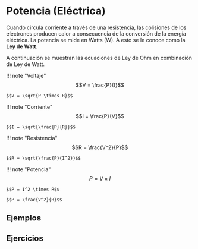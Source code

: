 # Potencia (Eléctrica)

Cuando circula corriente a través de una resistencia, las colisiones de los electrones producen calor a consecuencia de la conversión de la energía eléctrica. La potencia se mide en Watts (W). A esto se le conoce como la **Ley de Watt**.

A continuación se muestran las ecuaciones de Ley de Ohm en combinación de Ley de Watt.

!!! note "Voltaje"
    $$V = \frac{P}{I}$$

    $$V = \sqrt{P \times R}$$


!!! note "Corriente"
    $$I = \frac{P}{V}$$

    $$I = \sqrt{\frac{P}{R}}$$

!!! note "Resistencia"
    $$R = \frac{V^2}{P}$$

    $$R = \sqrt{\frac{P}{I^2}}$$

!!! note "Potencia"
    $$P = V \times I$$

    $$P = I^2 \times R$$

    $$P = \frac{V^2}{R}$$

## Ejemplos

## Ejercicios

